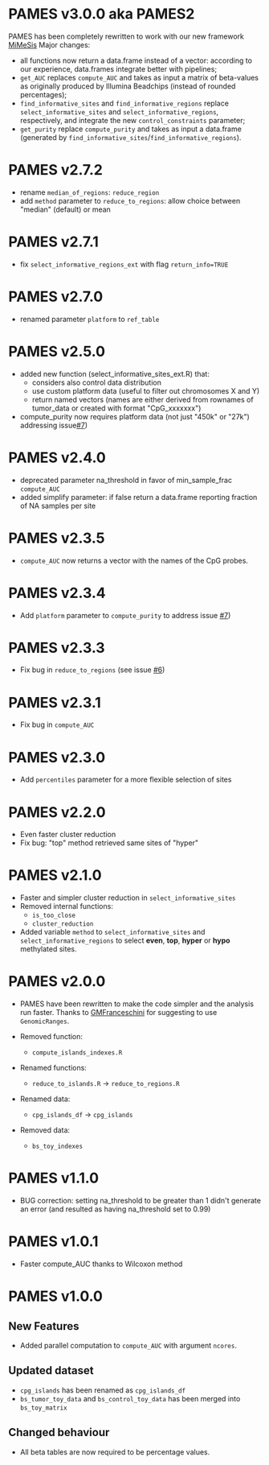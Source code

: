 # PAMES v3.0.0 aka PAMES2
PAMES has been completely rewritten to work with our new framework [MiMeSis](https://github.com/cgplab/MIMESIS)
Major changes:
- all functions now return a data.frame instead of a vector: according to our experience, data.frames integrate better with pipelines;
- `get_AUC` replaces `compute_AUC` and takes as input a matrix of beta-values as originally produced by Illumina Beadchips (instead of rounded percentages);
- `find_informative_sites` and `find_informative_regions` replace `select_informative_sites` and `select_informative_regions`, respectively, and integrate the new `control_constraints` parameter;
- `get_purity` replace `compute_purity` and takes as input a data.frame (generated by `find_informative_sites`/`find_informative_regions`).

# PAMES v2.7.2
- rename `median_of_regions`: `reduce_region`
- add `method` parameter to `reduce_to_regions`: allow choice between "median" (default) or mean
# PAMES v2.7.1
- fix `select_informative_regions_ext` with flag `return_info=TRUE`
# PAMES v2.7.0
- renamed parameter `platform` to `ref_table`
# PAMES v2.5.0
- added new function (select_informative_sites_ext.R) that:
  - considers also control data distribution
  - use custom platform data (useful to filter out chromosomes X and Y)
  - return named vectors (names are either derived from rownames of tumor_data 
  or created with format "CpG_xxxxxxx")
- compute_purity now requires platform data (not just "450k" or "27k")
  addressing issue[#7](https://github.com/cgplab/PAMES/issues/7))

# PAMES v2.4.0
* deprecated parameter na_threshold in favor of min_sample_frac `compute_AUC` 
* added simplify parameter: if false return a data.frame reporting fraction of NA samples per site

# PAMES v2.3.5
* `compute_AUC` now returns a vector with the names of the CpG probes.

# PAMES v2.3.4
* Add `platform` parameter to `compute_purity` to address issue [#7](https://github.com/cgplab/PAMES/issues/7))

# PAMES v2.3.3
* Fix bug in `reduce_to_regions` (see issue [#6](https://github.com/cgplab/PAMES/issues/6))

# PAMES v2.3.1
* Fix bug in `compute_AUC`

# PAMES v2.3.0
* Add `percentiles` parameter for a more flexible selection of sites

# PAMES v2.2.0
* Even faster cluster reduction
* Fix bug: "top" method retrieved same sites of "hyper"

# PAMES v2.1.0
* Faster and simpler cluster reduction in `select_informative_sites`
* Removed internal functions:
    - `is_too_close`
    - `cluster_reduction`
* Added variable `method` to `select_informative_sites` and `select_informative_regions`
to select **even**, **top**, **hyper** or **hypo** methylated sites.

# PAMES v2.0.0
* PAMES have been rewritten to make the code simpler and the analysis run faster. 
Thanks to [GMFranceschini](https://github.com/GMFranceschini) for suggesting to
use `GenomicRanges`.

* Removed function:
    - `compute_islands_indexes.R`
* Renamed functions:
    - `reduce_to_islands.R` -> `reduce_to_regions.R`
* Renamed data:
    - `cpg_islands_df` -> `cpg_islands`
* Removed data:
    - `bs_toy_indexes`

# PAMES v1.1.0

* BUG correction: setting na_threshold to be greater than 1 didn't generate an error
(and resulted as having na_threshold set to 0.99)

# PAMES v1.0.1

* Faster compute_AUC thanks to Wilcoxon method

# PAMES v1.0.0

## New Features

* Added parallel computation to `compute_AUC` with argument `ncores`.

## Updated dataset

* `cpg_islands` has been renamed as `cpg_islands_df`
* `bs_tumor_toy_data` and `bs_control_toy_data` has been merged into `bs_toy_matrix`

## Changed behaviour

* All beta tables are now required to be percentage values.
